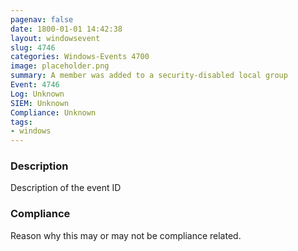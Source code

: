 ```yaml
---
pagenav: false
date: 1800-01-01 14:42:38
layout: windowsevent
slug: 4746
categories: Windows-Events 4700
image: placeholder.png
summary: A member was added to a security-disabled local group
Event: 4746
Log: Unknown
SIEM: Unknown
Compliance: Unknown
tags:
- windows
---
```


### Description

Description of the event ID

### Compliance

Reason why this may or may not be compliance related.

